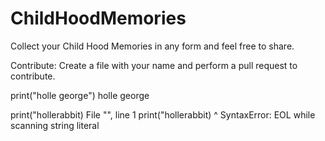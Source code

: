 # ChildHoodMemories
Collect your Child Hood Memories in any form and feel free to share. 

Contribute:
Create a file with your name and perform a pull request to contribute.

print("holle  george")
holle  george


print("hollerabbit)
  File "<ipython-input-1-dcec7915acb4>", line 1
    print("hollerabbit)
                       ^
SyntaxError: EOL while scanning string literal
